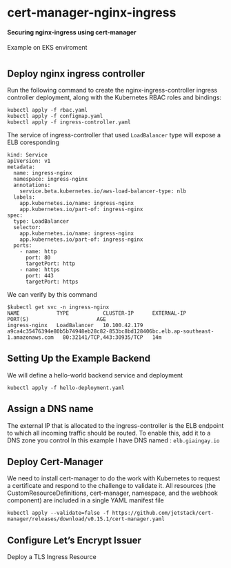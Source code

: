 # cert-manager-nginx-ingress
#### Securing nginx-ingress using cert-manager 
Example on EKS enviroment
#
## Deploy nginx ingress controller
Run the following command to create the nginx-ingress-controller ingress controller deployment, along with the Kubernetes RBAC roles and bindings:
```hcl
kubectl apply -f rbac.yaml
kubectl apply -f configmap.yaml
kubectl apply -f ingress-controller.yaml
```

The service of ingress-controller that used `LoadBalancer` type will expose a ELB coresponding 

```hcl
kind: Service
apiVersion: v1
metadata:
  name: ingress-nginx
  namespace: ingress-nginx
  annotations:
    service.beta.kubernetes.io/aws-load-balancer-type: nlb
  labels:
    app.kubernetes.io/name: ingress-nginx
    app.kubernetes.io/part-of: ingress-nginx
spec:
  type: LoadBalancer
  selector:
    app.kubernetes.io/name: ingress-nginx
    app.kubernetes.io/part-of: ingress-nginx
  ports:
    - name: http
      port: 80
      targetPort: http
    - name: https
      port: 443
      targetPort: https
```
We can verify by this command
```hcl
$kubectl get svc -n ingress-nginx
NAME            TYPE           CLUSTER-IP      EXTERNAL-IP                                                                          PORT(S)                      AGE
ingress-nginx   LoadBalancer   10.100.42.179   a9ca4c35476394e80b5b74948eb28c82-853bc8bd128406bc.elb.ap-southeast-1.amazonaws.com   80:32141/TCP,443:30935/TCP   14m
```


## Setting Up the Example Backend
We will define a hello-world backend service and deployment
```hcl
kubectl apply -f hello-deployment.yaml
```
## Assign a DNS name 
The external IP that is allocated to the ingress-controller is the ELB endpoint to which all incoming traffic should be routed. To enable this, add it to a DNS zone you control
In this example I have DNS named : `elb.giaingay.io`

## Deploy Cert-Manager
We need to install cert-manager to do the work with Kubernetes to request a certificate and respond to the challenge to validate it.
All resources (the CustomResourceDefinitions, cert-manager, namespace, and the webhook component) are included in a single YAML manifest file
```hcl
kubectl apply --validate=false -f https://github.com/jetstack/cert-manager/releases/download/v0.15.1/cert-manager.yaml
```

## Configure Let’s Encrypt Issuer


Deploy a TLS Ingress Resource 
